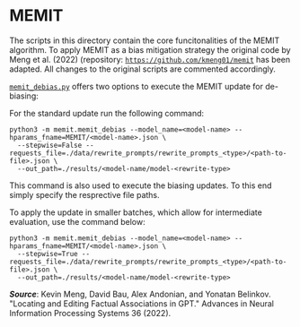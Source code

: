 
# MEMIT

The scripts in this directory contain the core funcitonalities of the MEMIT algorithm. To apply MEMIT as a bias mitigation strategy the original code by Meng et al. (2022) 
(repository: [`https://github.com/kmeng01/memit`](https://github.com/kmeng01/memit) has been adapted. All changes to the original scripts are commented accordingly.

[`memit_debias.py`](memit_debias.py) offers two options to execute the MEMIT update for de-biasing:

For the standard update run the following command:
```
python3 -m memit.memit_debias --model_name=<model-name> --hparams_fname=MEMIT/<model-name>.json \
  --stepwise=False --requests_file=./data/rewrite_prompts/rewrite_prompts_<type>/<path-to-file>.json \
  --out_path=./results/<model-name/model-<rewrite-type>
```
This command is also used to execute the biasing updates. To this end simply specify the resprective file paths.

To apply the update in smaller batches, which allow for intermediate evaluation, use the command below:
```
python3 -m memit.memit_debias --model_name=<model-name> --hparams_fname=MEMIT/<model-name>.json \
  --stepwise=True --requests_file=./data/rewrite_prompts/rewrite_prompts_<type>/<path-to-file>.json \
  --out_path=./results/<model-name/model-<rewrite-type>
```

__*Source*__:
Kevin Meng, David Bau, Alex Andonian, and Yonatan Belinkov. "Locating and Editing Factual Associations in GPT." Advances in Neural Information Processing Systems 36 (2022).
